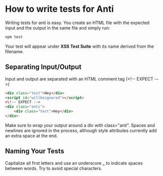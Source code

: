 # How to write tests for Anti
Writing tests for anti is easy. You create an HTML file with the expected input and the output in the same file and simply run:
```javascript
npm test
```
Your test will appear under **XSS Test Suite** with its name derived from the filename.

## Separating Input/Output
Input and output are separated with an HTML comment tag (<\!-- EXPECT -->)
```html
<div class="test">Hey</div>
<script id="willbeignored"></script>
<\!-- EXPECT -->
<div class="anti">
    <div class="test">Hey</div>
</div>
```
Make sure to wrap your output around a div with class="anti". Spaces and newlines are ignored in the process, although style attributes currently add an extra space at the end.

## Naming Your Tests
Capitalize all first letters and use an underscore **_** to indicate spaces between words. Try to avoid special characters.